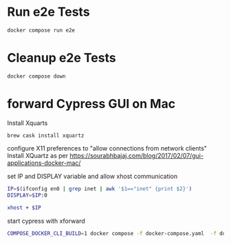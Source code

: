 # Run  e2e Tests

```bash
docker compose run e2e
```

# Cleanup e2e Tests

```bash
docker compose down
```


# forward Cypress GUI on Mac
Install Xquarts
```bash
brew cask install xquartz 
```
configure X11 preferences to "allow connections from network clients"
Install XQuartz as per https://sourabhbajaj.com/blog/2017/02/07/gui-applications-docker-mac/

set IP and DISPLAY variable and allow xhost communication

```bash
IP=$(ifconfig en0 | grep inet | awk '$1=="inet" {print $2}')
DISPLAY=$IP:0

xhost + $IP
```

start cypress with xforward
```bash
COMPOSE_DOCKER_CLI_BUILD=1 docker compose -f docker-compose.yaml  -f docker-compose-cypress-open.yaml up
```
